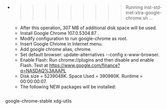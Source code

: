 * >>>>>>>>> Running inst-std-inet-xtra-google-chrome.sh ...
  * After this operation, 307 MB of additional disk space will be used.
  * Install Google Chrome 107.0.5304.87 .
  * Modify configuration to run google-chrome as root.
  * Insert Google Chrome in Internet menu.
  * Add google chrome alias, chrome.
  * Set default browser: update-alternatives --config x-www-browser.
  * Enable Flash: Run chrome://plugins and then disable and enable Flash. Test at https://www.google.com/finance?q=NASDAQ%3AAAPL
  * Disk size = 5239048K. Space Used = 390980K. Runtime = 00:00:00:07.
  * The following NEW packages will be installed:
  ```bash
google-chrome-stable xdg-utils
  ```
